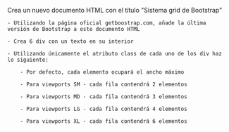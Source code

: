 Crea un nuevo documento HTML con el título "Sistema grid de Bootstrap"

    - Utilizando la página oficial getboostrap.com, añade la última versión de Bootstrap a este documento HTML

    - Crea 6 div con un texto en su interior

    - Utilizando únicamente el atributo class de cada uno de los div haz lo siguiente:

        - Por defecto, cada elemento ocupará el ancho máximo

        - Para viewports SM - cada fila contendrá 2 elementos

        - Para viewports MD - cada fila contendrá 3 elementos

        - Para viewports LG - cada fila contendrá 4 elementos

        - Para viewports XL - cada fila contendrá 6 elementos